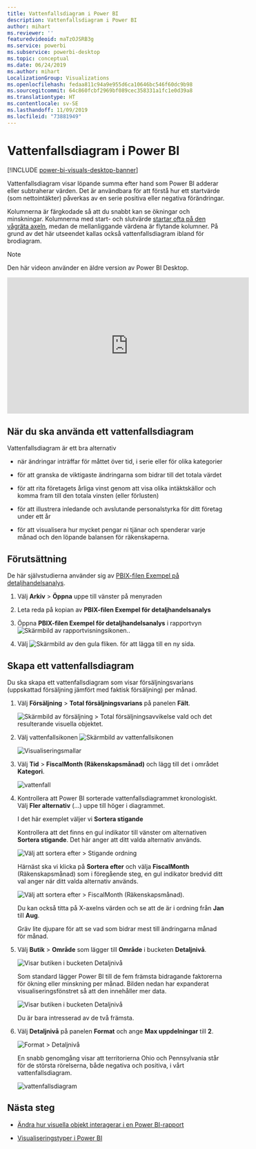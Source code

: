 ```yaml
---
title: Vattenfallsdiagram i Power BI
description: Vattenfallsdiagram i Power BI
author: mihart
ms.reviewer: ''
featuredvideoid: maTzOJSRB3g
ms.service: powerbi
ms.subservice: powerbi-desktop
ms.topic: conceptual
ms.date: 06/24/2019
ms.author: mihart
LocalizationGroup: Visualizations
ms.openlocfilehash: fedaa811c94a9e955d6ca10646bc546f60dc9b98
ms.sourcegitcommit: 64c860fcbf2969bf089cec358331a1fc1e0d39a8
ms.translationtype: HT
ms.contentlocale: sv-SE
ms.lasthandoff: 11/09/2019
ms.locfileid: "73881949"
---
```

# <a name="waterfall-charts-in-power-bi"></a>Vattenfallsdiagram i Power BI

[!INCLUDE [power-bi-visuals-desktop-banner](../includes/power-bi-visuals-desktop-banner.md)]

Vattenfallsdiagram visar löpande summa efter hand som Power BI adderar eller subtraherar värden. Det är användbara för att förstå hur ett startvärde (som nettointäkter) påverkas av en serie positiva eller negativa förändringar.

Kolumnerna är färgkodade så att du snabbt kan se ökningar och minskningar. Kolumnerna med start- och slutvärde [startar ofta på den vågräta axeln](https://support.office.com/article/Create-a-waterfall-chart-in-Office-2016-for-Windows-8de1ece4-ff21-4d37-acd7-546f5527f185#BKMK_Float "börja på den vågräta axeln"), medan de mellanliggande värdena är flytande kolumner. På grund av det här utseendet kallas också vattenfallsdiagram ibland för brodiagram.

   > [!NOTE]
   > Den här videon använder en äldre version av Power BI Desktop.
   > 
   > 

<iframe width="560" height="315" src="https://www.youtube.com/embed/qKRZPBnaUXM" frameborder="0" allow="autoplay; encrypted-media" allowfullscreen></iframe>

## <a name="when-to-use-a-waterfall-chart"></a>När du ska använda ett vattenfallsdiagram

Vattenfallsdiagram är ett bra alternativ

* när ändringar inträffar för måttet över tid, i serie eller för olika kategorier

* för att granska de viktigaste ändringarna som bidrar till det totala värdet

* för att rita företagets årliga vinst genom att visa olika intäktskällor och komma fram till den totala vinsten (eller förlusten)

* för att illustrera inledande och avslutande personalstyrka för ditt företag under ett år

* för att visualisera hur mycket pengar ni tjänar och spenderar varje månad och den löpande balansen för räkenskaperna.

## <a name="prerequisite"></a>Förutsättning

De här självstudierna använder sig av [PBIX-filen Exempel på detaljhandelsanalys](https://download.microsoft.com/download/9/6/D/96DDC2FF-2568-491D-AAFA-AFDD6F763AE3/Retail%20Analysis%20Sample%20PBIX.pbix).

1. Välj **Arkiv** > **Öppna** uppe till vänster på menyraden
   
2. Leta reda på kopian av **PBIX-filen Exempel för detaljhandelsanalys**

1. Öppna **PBIX-filen Exempel för detaljhandelsanalys** i rapportvyn ![Skärmbild av rapportvisningsikonen.](media/power-bi-visualization-kpi/power-bi-report-view.png).

1. Välj ![Skärmbild av den gula fliken.](media/power-bi-visualization-kpi/power-bi-yellow-tab.png) för att lägga till en ny sida.


## <a name="create-a-waterfall-chart"></a>Skapa ett vattenfallsdiagram

Du ska skapa ett vattenfallsdiagram som visar försäljningsvarians (uppskattad försäljning jämfört med faktisk försäljning) per månad.

1. Välj **Försäljning** > **Total försäljningsvarians** på panelen **Fält**.

   ![Skärmbild av försäljning > Total försäljningsavvikelse vald och det resulterande visuella objektet.](media/power-bi-visualization-waterfall-charts/power-bi-first-value.png)

1. Välj vattenfallsikonen ![Skärmbild av vattenfallsikonen](media/power-bi-visualization-waterfall-charts/power-bi-waterfall-icon.png)

    ![Visualiseringsmallar](media/power-bi-visualization-waterfall-charts/convert-waterfall.png)

1. Välj **Tid**  >  **FiscalMonth (Räkenskapsmånad)** och lägg till det i området **Kategori**.

    ![vattenfall](media/power-bi-visualization-waterfall-charts/power-bi-waterfall.png)

1. Kontrollera att Power BI sorterade vattenfallsdiagrammet kronologiskt. Välj **Fler alternativ** (...) uppe till höger i diagrammet.

    I det här exemplet väljer vi **Sortera stigande**

    Kontrollera att det finns en gul indikator till vänster om alternativen **Sortera stigande**. Det här anger att ditt valda alternativ används.

    ![Välj att sortera efter > Stigande ordning](media/power-bi-visualization-waterfall-charts/power-bi-sort-by.png)

    Härnäst ska vi klicka på **Sortera efter** och välja **FiscalMonth** (Räkenskapsmånad) som i föregående steg, en gul indikator bredvid ditt val anger när ditt valda alternativ används.

    ![Välj att sortera efter > FiscalMonth (Räkenskapsmånad).](media/power-bi-visualization-waterfall-charts/power-bi-sort-by-fiscal-month.png)

    Du kan också titta på X-axelns värden och se att de är i ordning från **Jan** till **Aug**.

    Gräv lite djupare för att se vad som bidrar mest till ändringarna månad för månad.

1.  Välj **Butik** > **Område** som lägger till **Område** i bucketen **Detaljnivå**.

    ![Visar butiken i bucketen Detaljnivå](media/power-bi-visualization-waterfall-charts/power-bi-waterfall-breakdown.png)

    Som standard lägger Power BI till de fem främsta bidragande faktorerna för ökning eller minskning per månad. Bilden nedan har expanderat visualiseringsfönstret så att den innehåller mer data. 

    ![Visar butiken i bucketen Detaljnivå](media/power-bi-visualization-waterfall-charts/power-bi-waterfall-breakdown-initial.png)

    Du är bara intresserad av de två främsta.

1. Välj **Detaljnivå** på panelen **Format** och ange **Max uppdelningar** till **2**.

    ![Format > Detaljnivå](media/power-bi-visualization-waterfall-charts/power-bi-waterfall-breakdown-maximum.png)

    En snabb genomgång visar att territorierna Ohio och Pennsylvania står för de största rörelserna, både negativa och positiva, i vårt vattenfallsdiagram.

    ![vattenfallsdiagram](media/power-bi-visualization-waterfall-charts/power-bi-waterfall-axis.png)

## <a name="next-steps"></a>Nästa steg

* [Ändra hur visuella objekt interagerar i en Power BI-rapport](../service-reports-visual-interactions.md)

* [Visualiseringstyper i Power BI](power-bi-visualization-types-for-reports-and-q-and-a.md)
